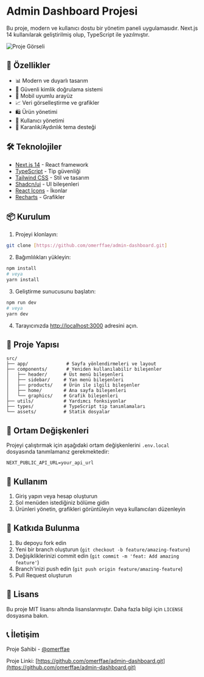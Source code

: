 # Admin Dashboard Projesi

Bu proje, modern ve kullanıcı dostu bir yönetim paneli uygulamasıdır. Next.js 14 kullanılarak geliştirilmiş olup, TypeScript ile yazılmıştır.


![Proje Görseli](/public/admin_dashboard.gif)  


## 🚀 Özellikler

- 📊 Modern ve duyarlı tasarım
- 🔐 Güvenli kimlik doğrulama sistemi
- 📱 Mobil uyumlu arayüz
- 📈 Veri görselleştirme ve grafikler
- 🛍️ Ürün yönetimi
- 👥 Kullanıcı yönetimi
- 🌙 Karanlık/Aydınlık tema desteği

## 🛠️ Teknolojiler

- [Next.js 14](https://nextjs.org/) - React framework
- [TypeScript](https://www.typescriptlang.org/) - Tip güvenliği
- [Tailwind CSS](https://tailwindcss.com/) - Stil ve tasarım
- [Shadcn/ui](https://ui.shadcn.com/) - UI bileşenleri
- [React Icons](https://react-icons.github.io/react-icons/) - İkonlar
- [Recharts](https://recharts.org/) - Grafikler

## 📦 Kurulum

1. Projeyi klonlayın:
```bash
git clone [https://github.com/omerffae/admin-dashboard.git]
```

2. Bağımlılıkları yükleyin:
```bash
npm install
# veya
yarn install
```

3. Geliştirme sunucusunu başlatın:
```bash
npm run dev
# veya
yarn dev
```

4. Tarayıcınızda [http://localhost:3000](http://localhost:3000) adresini açın.

## 📁 Proje Yapısı

```
src/
├── app/              # Sayfa yönlendirmeleri ve layout
├── components/       # Yeniden kullanılabilir bileşenler
│   ├── header/      # Üst menü bileşenleri
│   ├── sidebar/     # Yan menü bileşenleri
│   ├── products/    # Ürün ile ilgili bileşenler
│   ├── home/        # Ana sayfa bileşenleri
│   └── graphics/    # Grafik bileşenleri
├── utils/           # Yardımcı fonksiyonlar
├── types/           # TypeScript tip tanımlamaları
└── assets/          # Statik dosyalar
```

## 🔧 Ortam Değişkenleri

Projeyi çalıştırmak için aşağıdaki ortam değişkenlerini `.env.local` dosyasında tanımlamanız gerekmektedir:

```env
NEXT_PUBLIC_API_URL=your_api_url
```

## 📝 Kullanım

1. Giriş yapın veya hesap oluşturun
2. Sol menüden istediğiniz bölüme gidin
3. Ürünleri yönetin, grafikleri görüntüleyin veya kullanıcıları düzenleyin

## 🤝 Katkıda Bulunma

1. Bu depoyu fork edin
2. Yeni bir branch oluşturun (`git checkout -b feature/amazing-feature`)
3. Değişikliklerinizi commit edin (`git commit -m 'feat: Add amazing feature'`)
4. Branch'inizi push edin (`git push origin feature/amazing-feature`)
5. Pull Request oluşturun

## 📄 Lisans

Bu proje MIT lisansı altında lisanslanmıştır. Daha fazla bilgi için `LICENSE` dosyasına bakın.

## 📞 İletişim

Proje Sahibi - [@omerffae](https://twitter.com/omerffae)

Proje Linki: [https://github.com/omerffae/admin-dashboard.git](https://github.com/omerffae/admin-dashboard.git)
